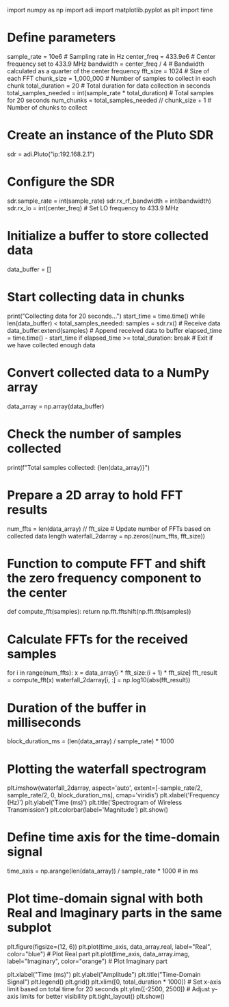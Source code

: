 import numpy as np
import adi
import matplotlib.pyplot as plt
import time

# Define parameters
sample_rate = 10e6  # Sampling rate in Hz
center_freq = 433.9e6  # Center frequency set to 433.9 MHz
bandwidth = center_freq / 4  # Bandwidth calculated as a quarter of the center frequency
fft_size = 1024  # Size of each FFT
chunk_size = 1_000_000  # Number of samples to collect in each chunk
total_duration = 20  # Total duration for data collection in seconds
total_samples_needed = int(sample_rate * total_duration)  # Total samples for 20 seconds
num_chunks = total_samples_needed // chunk_size + 1  # Number of chunks to collect

# Create an instance of the Pluto SDR
sdr = adi.Pluto("ip:192.168.2.1")

# Configure the SDR
sdr.sample_rate = int(sample_rate)
sdr.rx_rf_bandwidth = int(bandwidth)
sdr.rx_lo = int(center_freq)  # Set LO frequency to 433.9 MHz

# Initialize a buffer to store collected data
data_buffer = []

# Start collecting data in chunks
print("Collecting data for 20 seconds...")
start_time = time.time()
while len(data_buffer) < total_samples_needed:
    samples = sdr.rx()  # Receive data
    data_buffer.extend(samples)  # Append received data to buffer
    elapsed_time = time.time() - start_time
    if elapsed_time >= total_duration:
        break  # Exit if we have collected enough data

# Convert collected data to a NumPy array
data_array = np.array(data_buffer)

# Check the number of samples collected
print(f"Total samples collected: {len(data_array)}")

# Prepare a 2D array to hold FFT results
num_ffts = len(data_array) // fft_size  # Update number of FFTs based on collected data length
waterfall_2darray = np.zeros((num_ffts, fft_size))

# Function to compute FFT and shift the zero frequency component to the center
def compute_fft(samples):
    return np.fft.fftshift(np.fft.fft(samples))

# Calculate FFTs for the received samples
for i in range(num_ffts):
    x = data_array[i * fft_size:(i + 1) * fft_size]
    fft_result = compute_fft(x)
    waterfall_2darray[i, :] = np.log10(abs(fft_result))

# Duration of the buffer in milliseconds
block_duration_ms = (len(data_array) / sample_rate) * 1000

# Plotting the waterfall spectrogram
plt.imshow(waterfall_2darray, aspect='auto', extent=[-sample_rate/2, sample_rate/2, 0, block_duration_ms], cmap='viridis')
plt.xlabel('Frequency (Hz)')
plt.ylabel('Time (ms)')
plt.title('Spectrogram of Wireless Transmission')
plt.colorbar(label='Magnitude')
plt.show()

# Define time axis for the time-domain signal
time_axis = np.arange(len(data_array)) / sample_rate * 1000  # in ms

# Plot time-domain signal with both Real and Imaginary parts in the same subplot
plt.figure(figsize=(12, 6))
plt.plot(time_axis, data_array.real, label="Real", color="blue")  # Plot Real part
plt.plot(time_axis, data_array.imag, label="Imaginary", color="orange")  # Plot Imaginary part

plt.xlabel("Time (ms)")
plt.ylabel("Amplitude")
plt.title("Time-Domain Signal")
plt.legend()
plt.grid()
plt.xlim([0, total_duration * 1000])  # Set x-axis limit based on total time for 20 seconds
plt.ylim([-2500, 2500])  # Adjust y-axis limits for better visibility
plt.tight_layout()
plt.show()
